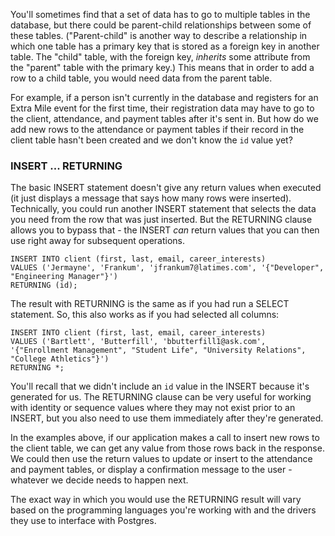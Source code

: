 You'll sometimes find that a set of data has to go to multiple tables in the 
database, but there could be parent-child relationships between some of these 
tables. ("Parent-child" is another way to describe a relationship in which one 
table has a primary key that is stored as a foreign key in another table. The 
"child" table, with the foreign key, _inherits_ some attribute from the 
"parent" table with the primary key.) This means that in order to add a row to 
a child table, you would need data from the parent table. 

For example, if a person isn't currently in the database and registers for an 
Extra Mile event for the first time, their registration data may have to go 
to the client, attendance, and payment tables after it's sent in. But how do 
we add new rows to the attendance or payment tables if their record in the 
client table hasn't been created and we don't know the `id` value yet?

### INSERT ... RETURNING

The basic INSERT statement doesn't give any return values when executed (it 
just displays a message that says how many rows were inserted). Technically, 
you could run another INSERT statement that selects the data you need from 
the row that was just inserted. But the RETURNING clause allows you to bypass 
that - the INSERT _can_ return values that you can then use right away for 
subsequent operations.

```
INSERT INTO client (first, last, email, career_interests)
VALUES ('Jermayne', 'Frankum', 'jfrankum7@latimes.com', '{"Developer", "Engineering Manager"}')
RETURNING (id);
```

The result with RETURNING is the same as if you had run a SELECT statement. So,
 this also works as if you had selected all columns:

```
INSERT INTO client (first, last, email, career_interests)
VALUES ('Bartlett', 'Butterfill', 'bbutterfill1@ask.com', '{"Enrollment Management", "Student Life", "University Relations", "College Athletics"}')
RETURNING *;
```

You'll recall that we didn't include an `id` value in the INSERT because it's 
generated for us. The RETURNING clause can be very useful for working with 
identity or sequence values where they may not exist prior to an INSERT, but you 
also need to use them immediately after they're generated. 

In the examples above, if our application makes a call to insert new rows to 
the client table, we can get any value from those rows back in the response.
 We could then use the return values to update or insert to the attendance 
and payment tables, or display a confirmation message to the user - whatever 
we decide needs to happen next.  

The exact way in which you would use the RETURNING result will vary based on 
the programming languages you're working with and the drivers they use to 
interface with Postgres. 
